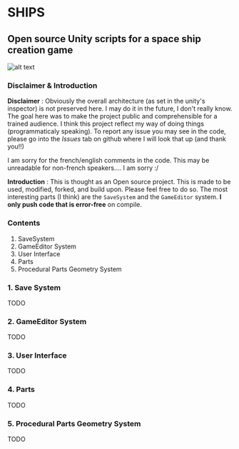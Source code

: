 # SHIPS
## Open source Unity scripts for a space ship creation game

![alt text](https://arthur-detaille.fr/res/imgs/OpenShipsMaker.png)

### Disclaimer & Introduction
**Disclaimer** : Obviously the overall architecture (as set in the unity's inspector) is not preserved here. I may do it in the future, I don't really know. The goal here was to make the project public and comprehensible for a trained audience.
I think this project reflect my way of doing things (programmaticaly speaking).
To report any issue you may see in the code, please go into the *Issues* tab on github where I will look that up (and thank you!!)

I am sorry for the french/english comments in the code. This may be unreadable for non-french speakers.... I am sorry :/

**Introduction** : This is thought as an Open source project. This is made to be used, modified, forked, and build upon. Please feel free to do so. The most interesting parts (I think) are the `SaveSystem` and the `GameEditor` system. **I only push code that is error-free** on compile.

### Contents
1. SaveSystem
2. GameEditor System
3. User Interface
4. Parts
5. Procedural Parts Geometry System

### 1. Save System
TODO

### 2. GameEditor System
TODO

### 3. User Interface
TODO

### 4. Parts
TODO

### 5. Procedural Parts Geometry System
TODO

